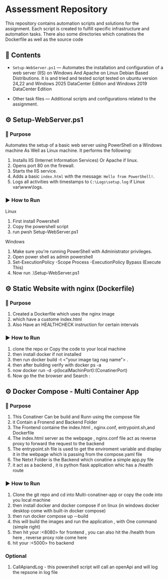 # Assessment Repository

This repository contains automation scripts and solutions for the assignment. Each script is created to fulfill specific infrastructure and automation tasks.
There also some directories which conatines the Dockerfile as well as the source code
## 📁 Contents

- `Setup-WebServer.ps1` — Automates the installation and configuration of a web server (IIS) on Windows And Apache on Linux Debian Based Distributions. it is and tried and tested script tested on ubuntu version 24,22
  and Windows 2025 DataCenter Edition and Windows 2019 DataCenter Edition
  
- Other task files — Additional scripts and configurations related to the assignment.

## ⚙️ Setup-WebServer.ps1

### 🔧 Purpose

Automates the setup of a basic web server using PowerShell on a Windows machine As Well as Linux machine. It performs the following:

1. Installs IIS (Internet Information Services) Or Apache if linux.
2. Opens port 80 on the firewall.
3. Starts the IIS service.
4. Adds a basic `index.html` with the message: `Hello from PowerShell!`.
5. Logs all activities with timestamps to `C:\Logs\setup.log` if Linux var\www\logs.

### ▶️ How to Run

 Linux
1. First install Powershell
2. Copy the powershell script
3. run pwsh Setup-WebServer.ps1

Windows
1. Make sure you're running PowerShell with Administrator privileges.
2. Open power shell as admin powershell
3. Set-ExecutionPolicy -Scope Process -ExecutionPolicy Bypass (Execute This)
4. Now run .\Setup-WebServer.ps1



## ⚙️ Static Website with nginx (Dockerfile)

### 🔧 Purpose
1. Created a Dockerfile which uses the nginx image
2. which have a custome index.html
3. Also Have an HEALTHCHECK instruction for certain intervals

### ▶️ How to Run

1. clone the repo or Copy the code to your local machine
2. then install docker if not installed
3. then run docker build -t <"your image tag nag name"> . 
4. then after building verify with docker ps -a 
5. now  docker run -d -p(localMachinPort):(ConatinerPort) <Image-Name>
6. Now go the the browser and Search <Your-Public-ip>:<Port>


## ⚙️ Docker Compose - Multi Container App

### 🔧 Purpose
1. This Conatiner Can be build and Runn using the compose file
2. it Contain a Fronend and Backend Folder
3. The Frontend containe the index.html , nginx.conf, entrypoint.sh,and Dockerfile
4. The index.html server as the webpage , nginx.conf file act as reverse proxy to forward the request to the backend
5. The entrypoint.sh file is used to get the enviroment variable and display it in the webpage which is passing from the compose.yaml file
6. The Netxt Folder is the Backend which conatine a simple app.py file
7. it act as a backend , it is python flask application whic has a /health route


### ▶️ How to Run

1. Clone the git repo and cd into Multi-conatiner-app or copy the code into you local machine
2. then install docker and docker compose if on linux (in windows docker desktop come with built-in docker compose)
3. then  run docker compose up --build
4. this will build the images and run the application , with One command (simple right)
5. then hit your <Public-ip>:<8080> for frontend , you can also hit the /health from here , reverse proxy role come here
6. hit  your <Public-ip>:<5000> fro backend

### Optional 
1. CallApiandLog - this powershell script will call an openApi and will log the repsone in log file
